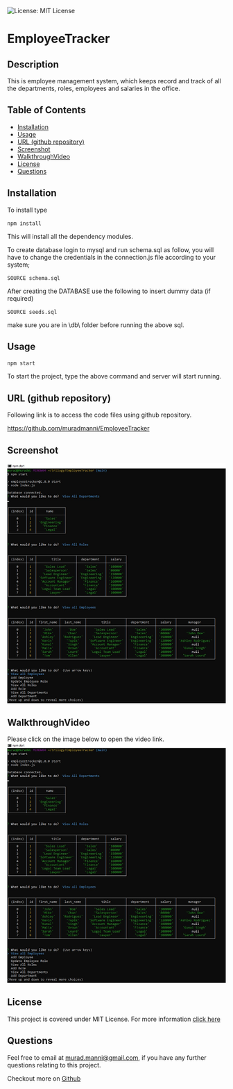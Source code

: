 
![License: MIT License](https://img.shields.io/badge/LICENSE-MIT%20License-green)
# EmployeeTracker

## Description
This is employee management system, which keeps record and track of all the departments, roles, employees and salaries in the office.
    
## Table of Contents
- [Installation](#installation)
- [Usage](#usage)
- [URL (github repository)](#urlrepo)
- [Screenshot](#screenshot)
- [WalkthroughVideo](#walkthroughvideo)
- [License](#license)
- [Questions](#questions)

## Installation  

To install type

    npm install

This will install all the dependency modules.

To create database login to mysql and run schema.sql as follow, you will have to change the credentials in the connection.js file according to your system;
    
    SOURCE schema.sql

After creating the DATABASE use the following to insert dummy data (if required)

    SOURCE seeds.sql

make sure you are in \db\ folder before running the above sql.
      
## Usage      
    npm start

To start the project, type the above command and server will start running.

## URL (github repository)<a name="urlrepo"></a>

Following link is to access the code files using github repository.

https://github.com/muradmanni/EmployeeTracker

## Screenshot

![homepage image](/assets/images/screenshot.jpg)

## WalkthroughVideo

Please click on the image below to open the video link.
[![walkthrough video](/assets/images/screenshot.jpg)](https://youtu.be/ERhRq_l6jtA)

## License
This project is covered under MIT License. 
            For more information [click here](https://opensource.org/licenses/MIT)
      
## Questions
Feel free to email at murad.manni@gmail.com, if you have any further questions relating to this project.

Checkout more on [Github](https://github.com/muradmanni)
    